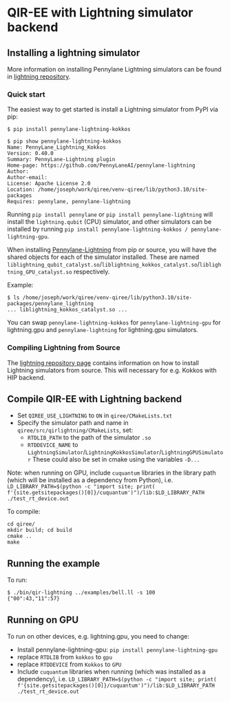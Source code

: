 # QIR-EE with Lightning simulator backend

## Installing a lightning simulator

More information on installing Pennylane Lightning simulators can be found in [lightning repository](https://github.com/PennyLaneAI/pennylane-lightning).

### Quick start
The easiest way to get started is install a Lightning simulator from PyPI via pip:

```
$ pip install pennylane-lightning-kokkos

$ pip show pennylane-lightning-kokkos
Name: PennyLane_Lightning_Kokkos
Version: 0.40.0
Summary: PennyLane-Lightning plugin
Home-page: https://github.com/PennyLaneAI/pennylane-lightning
Author: 
Author-email: 
License: Apache License 2.0
Location: /home/joseph/work/qiree/venv-qiree/lib/python3.10/site-packages
Requires: pennylane, pennylane-lightning
```
Running `pip install pennylane` or `pip install pennylane-lightning` will install the `lightning.qubit` (CPU) simulator, and other simulators can be installed by running `pip install pennylane-lightning-kokkos / pennylane-lightning-gpu`.

When installing [Pennylane-Lightning](https://github.com/PennyLaneAI/pennylane-lightning) from pip or source, you will have the shared objects for each of the simulator installed. These are named `liblightning_qubit_catalyst.so`/`liblightning_kokkos_catalyst.so`/`liblightning_GPU_catalyst.so` respectively.

Example:
```
$ ls /home/joseph/work/qiree/venv-qiree/lib/python3.10/site-packages/pennylane_lightning
... liblightning_kokkos_catalyst.so ...
```

You can swap `pennylane-lightning-kokkos` for `pennylane-lightning-gpu` for lightning.gpu and `pennylane-lightning` for lightning.gpu simulators.

### Compiling Lightning from Source

The [lightning repository page](https://github.com/PennyLaneAI/pennylane-lightning) contains information on how to install Lightning simulators from source. This will necessary for e.g. Kokkos with HIP backend.

## Compile QIR-EE with Lightning backend

- Set `QIREE_USE_LIGHTNING` to `ON` in `qiree/CMakeLists.txt`
- Specify the simulator path and name in `qiree/src/qirlightning/CMakeLists`, set:
    - `RTDLIB_PATH` to the path of the simulator `.so`
    - `RTDDEVICE_NAME` to `LightningSimulator`/`LightningKokkosSimulator`/`LightningGPUSimulator`
These could also be set in cmake using the variables `-D...`

Note: when running on GPU, include `cuquantum` libraries in the library path (which will be installed as a dependency from Python), i.e. `LD_LIBRARY_PATH=$(python -c "import site; print( f'{site.getsitepackages()[0]}/cuquantum')")/lib:$LD_LIBRARY_PATH ./test_rt_device.out`

To compile:

```
cd qiree/
mkdir build; cd build
cmake ..
make

```

## Running the example

To run:

```
$ ./bin/qir-lightning ../examples/bell.ll -s 100
{"00":43,"11":57}
```

## Running on GPU

To run on other devices, e.g. lightning.gpu, you need to change:
- Install pennylane-lightning-gpu: `pip install pennylane-lightning-gpu`
- replace `RTDLIB` from `kokkos` to `gpu`
- replace `RTDDEVICE` from `Kokkos` to `GPU`
- Include `cuquantum` libraries when running (which was installed as a dependency), i.e. `LD_LIBRARY_PATH=$(python -c "import site; print( f'{site.getsitepackages()[0]}/cuquantum')")/lib:$LD_LIBRARY_PATH ./test_rt_device.out`
